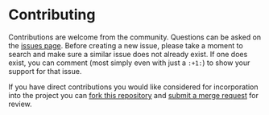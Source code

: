Contributing
============

  Contributions are welcome from the community. Questions can be asked on the
[issues page][1]. Before creating a new issue, please take a moment to search
and make sure a similar issue does not already exist. If one does exist, you
can comment (most simply even with just a `:+1:`) to show your support for that
issue.

If you have direct contributions you would like considered for incorporation
into the project you can [fork this repository][2] and
[submit a merge request][3] for review.



[1]: https://code.usgs.gov/usgs-data-education/streamflow-lesson-app/-/issues
[2]: https://docs.gitlab.com/ee/user/project/working_with_projects.html#fork-a-project
[3]: https://docs.gitlab.com/ee/user/project/merge_requests/
